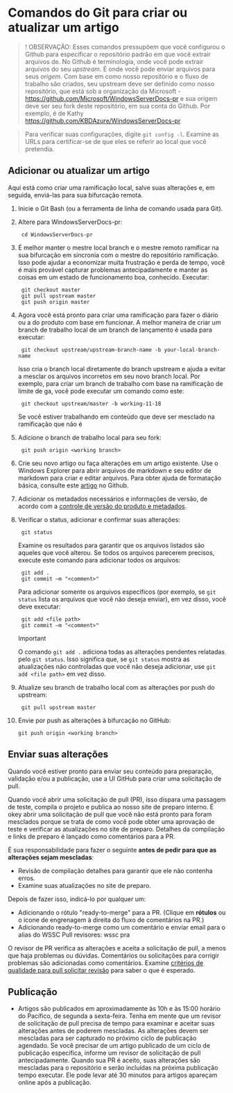 <properties pageTitle="Comandos do Git para criar um novo artigo ou atualizar um artigo existente" description="Etapas para criar e atualizar um artigo em WindowsServerDocs-pr." metaKeywords="" services="" solutions="" documentationCenter="" authors="Kathy Davies" videoId="" scriptId="" manager="dongill" />

<tags ms.service="contributor-guide" ms.devlang="" ms.topic="article" ms.tgt_pltfrm="" ms.workload="" ms.date="08/24/16" ms.author="kathydav" />

# <a name="git-commands-to-create-or-update-an-article"></a>Comandos do Git para criar ou atualizar um artigo

>! OBSERVAÇÃO: Esses comandos pressupõem que você configurou o Github para especificar o repositório padrão em que você extrair arquivos de. No Github é terminologia, onde você pode extrair arquivos do seu *upstream*. É onde você pode enviar arquivos para seus *origem*. Com base em como nosso repositório e o fluxo de trabalho são criados, seu upstream deve ser definido como nosso repositório, que está sob a organização da Microsoft - https://github.com/Microsoft/WindowsServerDocs-pr e sua origem deve ser seu fork deste repositório, em sua conta do Github. Por exemplo, é de Kathy https://github.com/KBDAzure/WindowsServerDocs-pr 

>Para verificar suas configurações, digite ```git config -l```. Examine as URLs para certificar-se de que eles se referir ao local que você pretendia.

## <a name="add-or-update-an-article"></a>Adicionar ou atualizar um artigo

Aqui está como criar uma ramificação local, salve suas alterações e, em seguida, enviá-las para sua bifurcação remota.

1. Inicie o Git Bash (ou a ferramenta de linha de comando usada para Git).

2. Altere para WindowsServerDocs-pr:

        cd WindowsServerDocs-pr

3. É melhor manter o mestre local branch e o mestre remoto ramificar na sua bifurcação em sincronia com o mestre do repositório ramificação. Isso pode ajudar a economizar muita frustração e perda de tempo, você é mais provável capturar problemas antecipadamente e manter as coisas em um estado de funcionamento boa, conhecido. Executar:

        git checkout master
        git pull upstream master
        git push origin master

4. Agora você está pronto para criar uma ramificação para fazer o diário ou a do produto com base em funcionar. A melhor maneira de criar um branch de trabalho local de um branch de lançamento é usada para executar:

        git checkout upstream/upstream-branch-name -b your-local-branch-name

   Isso cria o branch local diretamente do branch upstream e ajuda a evitar a mesclar os arquivos incorretos em seu novo branch local. Por exemplo, para criar um branch de trabalho com base na ramificação de limite de ga, você pode executar um comando como este:
      
        git checkout upstream/master -b working-11-18

   Se você estiver trabalhando em conteúdo que deve ser mesclado na ramificação que não é         

5. Adicione o branch de trabalho local para seu fork:

        git push origin <working branch>

6. Crie seu novo artigo ou faça alterações em um artigo existente. Use o Windows Explorer para abrir arquivos de markdown e seu editor de markdown para criar e editar arquivos. Para obter ajuda de formatação básica, consulte este [artigo](https://help.github.com/articles/getting-started-with-writing-and-formatting-on-github/) no Github.

7. Adicionar os metadados necessários e informações de versão, de acordo com a [controle de versão do produto e metadados](metadata-OSversioning-and-trademarks.md).

8. Verificar o status, adicionar e confirmar suas alterações:

        git status

   Examine os resultados para garantir que os arquivos listados são aqueles que você alterou. Se todos os arquivos parecerem precisos, execute este comando para adicionar todos os arquivos:

        git add .
        git commit –m "<comment>"

   Para adicionar somente os arquivos específicos (por exemplo, se ```git status``` lista os arquivos que você não deseja enviar), em vez disso, você deve executar:

        git add <file path>
        git commit –m "<comment>"

   >[!IMPORTANT]
   >O comando ```git add .``` adiciona todas as alterações pendentes relatadas pelo ```git status```. Isso significa que, se ```git status``` mostra as atualizações não controladas que você não deseja adicionar, use ```git add <file path>``` em vez disso.  

9. Atualize seu branch de trabalho local com as alterações por push do upstream:

        git pull upstream master

10. Envie por push as alterações à bifurcação no GitHub:

        git push origin <working branch>

## <a name="submit-your-changes"></a>Enviar suas alterações

Quando você estiver pronto para enviar seu conteúdo para preparação, validação e/ou a publicação, use a UI GitHub para criar uma solicitação de pull. 

Quando você abrir uma solicitação de pull (PR), isso dispara uma passagem de teste, compila o projeto e publica ao nosso site de preparo interno. É okey abrir uma solicitação de pull que você não está pronto para foram mesclados porque se trata de como você pode obter uma aprovação de teste e verificar as atualizações no site de preparo. Detalhes da compilação e links de preparo é lançado como comentários para a PR. 

É sua responsabilidade para fazer o seguinte **antes de pedir para que as alterações sejam mescladas**:
  - Revisão de compilação detalhes para garantir que ele não contenha erros. 
  - Examine suas atualizações no site de preparo.

Depois de fazer isso, indicá-lo por qualquer um:
- Adicionando o rótulo "ready-to-merge" para a PR. \(Clique em **rótulos** ou o ícone de engrenagem à direita do fluxo de comentários na PR.)
- Adicionando ready-to-merge como um comentário e enviar email para o alias do WSSC Pull revisores: wssc pra

O revisor de PR verifica as alterações e aceita a solicitação de pull, a menos que haja problemas ou dúvidas. Comentários ou solicitações para corrigir problemas são adicionadas como comentários. Examine [critérios de qualidade para pull solicitar revisão](contributor-guide-pr-criteria.md) para saber o que é esperado.

## <a name="publishing"></a>Publicação

- Artigos são publicados em aproximadamente às 10h e às 15:00 horário do Pacífico, de segunda a sexta-feira. Tenha em mente que um revisor de solicitação de pull precisa de tempo para examinar e aceitar suas alterações antes de poderem mescladas. As alterações devem ser mescladas para ser capturado no próximo ciclo de publicação agendado. Se você precisar de um artigo publicado de um ciclo de publicação específica, informe um revisor de solicitação de pull antecipadamente. Quando sua PR é aceito, suas alterações são mescladas para o repositório e serão incluídas na próxima publicação tempo executar. Ele pode levar até 30 minutos para artigos apareçam online após a publicação. 
